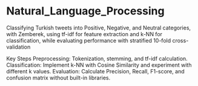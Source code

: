 # Natural_Language_Processing
Classifying Turkish tweets into Positive, Negative, and Neutral categories, with Zemberek, using tf-idf for feature extraction and k-NN for classification, while evaluating performance with stratified 10-fold cross-validation

Key Steps
Preprocessing: Tokenization, stemming, and tf-idf calculation.
Classification: Implement k-NN with Cosine Similarity and experiment with different k values.
Evaluation: Calculate Precision, Recall, F1-score, and confusion matrix without built-in libraries.
